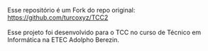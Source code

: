 Esse repositório é um Fork do repo original: <br>
https://github.com/turcoxyz/TCC2
<br><br>
Esse projeto foi desenvolvido para o TCC no curso de Técnico em Informática na ETEC Adolpho Berezin.
